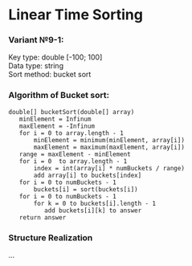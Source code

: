 # Linear Time Sorting

### Variant №9-1:
Key type: double [-100; 100]  </br>
Data type: string </br>
Sort method: bucket sort
### Algorithm of Bucket sort:
```
double[] bucketSort(double[] array) 
   minElement = Infinum
   maxElement = -Infinum
   for i = 0 to array.length - 1
       minElement = minimum(minElement, array[i])
       maxElement = maximum(maxElement, array[i]) 
   range = maxElement - minElement
   for i = 0  to array.length - 1  
       index = int(array[i] * numBuckets / range)
       add array[i] to buckets[index]
   for i = 0 to numBuckets - 1
       buckets[i] = sort(buckets[i])
   for i = 0 to numBuckets - 1
       for k = 0 to buckets[i].length - 1
          add buckets[i][k] to answer
   return answer
```
### Structure Realization
...
